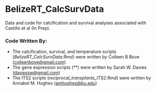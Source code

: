 # BelizeRT_CalcSurvData
Data and code for calcification and survival analyses associated with Castillo et al (In Prep).


### Code Written By:
* The calcification, survival, and temperature scripts (*BelizeRT_CalcSurvData.Rmd*) were written by Colleen B Bove (colleenbove@gmail.com)
* The gene expression scripts (**) were written by Sarah W. Davies (daviessw@gmail.com)
* The ITS2 scripts (*reciprocal_transplants_ITS2.Rmd*) were written by Annabel M. Hughes (amhughes@bu.edu)

